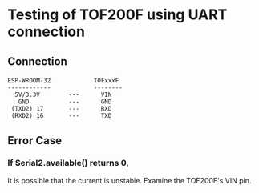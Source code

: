 # Testing of TOF200F using UART connection

## Connection
#### 
    ESP-WROOM-32            TOFxxxF
    ------------            --------
      5V/3.3V        ---      VIN  
       GND           ---      GND 
     (TXD2) 17       ---      RXD 
     (RXD2) 16       ---      TXD  


## Error Case
### If Serial2.available() returns 0, 
  It is possible that the current is unstable. Examine the TOF200F's VIN pin.

